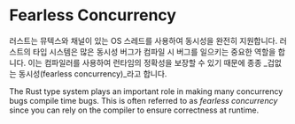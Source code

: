 # Fearless Concurrency

러스트는 뮤텍스와 채널이 있는 OS 스레드를 사용하여 동시성을 완전히 지원합니다.
러스트의 타입 시스템은 많은 동시성 버그가 컴파일 시 버그를 일으키는 중요한 역할을 합니다. 
이는 컴파일러를 사용하여 런타임의 정확성을 보장할 수 있기 때문에 종종 _겁없는 동시성(fearless concurrency)_라고 합니다.

The Rust type system plays an important role in making many concurrency bugs
compile time bugs. This is often referred to as _fearless concurrency_ since you
can rely on the compiler to ensure correctness at runtime.
